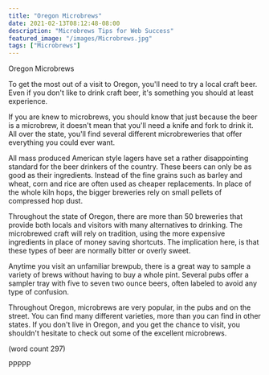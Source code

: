 ```yaml
---
title: "Oregon Microbrews"
date: 2021-02-13T08:12:48-08:00
description: "Microbrews Tips for Web Success"
featured_image: "/images/Microbrews.jpg"
tags: ["Microbrews"]
---
```


Oregon Microbrews

To get the most out of a visit to Oregon, you'll need
to try a local craft beer.  Even if you don't like
to drink craft beer, it's something you should at 
least experience.

If you are knew to microbrews, you should know that 
just because the beer is a microbrew, it doesn't mean
that you'll need a knife and fork to drink it.  All
over the state, you'll find several different 
microbreweries that offer everything you could ever
want.

All mass produced American style lagers have set a
rather disappointing standard for the beer drinkers
of the country.  These beers can only be as good as
their ingredients.  Instead of the fine grains such
as barley and wheat, corn and rice are often used
as cheaper replacements.  In place of the whole kiln
hops, the bigger breweries rely on small pellets of
compressed hop dust.  

Throughout the state of Oregon, there are more than
50 breweries that provide both locals and visitors
with many alternatives to drinking.  The microbrewed
craft will rely on tradition, using the more 
expensive ingredients in place of money saving
shortcuts.  The implication here, is that these
types of beer are normally bitter or overly sweet.

Anytime you visit an unfamiliar brewpub, there is a
great way to sample a variety of brews without 
having to buy a whole pint.  Several pubs offer a
sampler tray with five to seven two ounce beers, 
often labeled to avoid any type of confusion.

Throughout Oregon, microbrews are very popular, in
the pubs and on the street.  You can find many 
different varieties, more than you can find in 
other states.  If you don't live in Oregon, and you
get the chance to visit, you shouldn't hesitate
to check out some of the excellent microbrews.

(word count 297)

PPPPP
